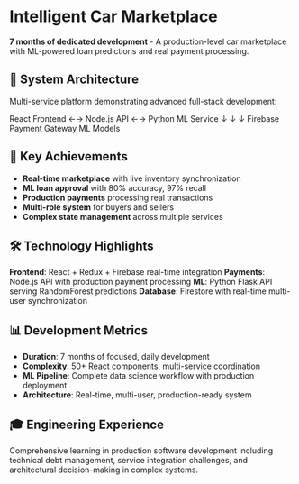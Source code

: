 # Intelligent Car Marketplace

**7 months of dedicated development** - A production-level car marketplace with ML-powered loan predictions and real payment processing.

## 🎯 System Architecture

Multi-service platform demonstrating advanced full-stack development:



React Frontend ←→ Node.js API ←→ Python ML Service
↓              ↓              ↓
Firebase       Payment Gateway   ML Models



## 🚀 Key Achievements

- **Real-time marketplace** with live inventory synchronization
- **ML loan approval** with 80% accuracy, 97% recall
- **Production payments** processing real transactions
- **Multi-role system** for buyers and sellers
- **Complex state management** across multiple services

## 🛠️ Technology Highlights

**Frontend**: React + Redux + Firebase real-time integration
**Payments**: Node.js API with production payment processing
**ML**: Python Flask API serving RandomForest predictions
**Database**: Firestore with real-time multi-user synchronization

## 📊 Development Metrics

- **Duration**: 7 months of focused, daily development
- **Complexity**: 50+ React components, multi-service coordination
- **ML Pipeline**: Complete data science workflow with production deployment
- **Architecture**: Real-time, multi-user, production-ready system

## 🎓 Engineering Experience

Comprehensive learning in production software development including technical debt management, service integration challenges, and architectural decision-making in complex systems.
